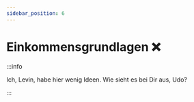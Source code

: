 ```yaml
---
sidebar_position: 6
---
```


# Einkommensgrundlagen ❌

:::info

Ich, Levin, habe hier wenig Ideen. Wie sieht es bei Dir aus, Udo?

:::

